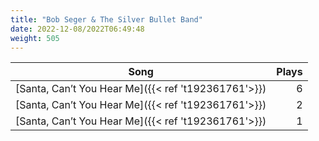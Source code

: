 ```yaml
---
title: "Bob Seger & The Silver Bullet Band"
date: 2022-12-08/2022T06:49:48
weight: 505
---
```




 Song | Plays 
----- | -----:
[Santa, Can’t You Hear Me]({{< ref 't192361761'>}}) | 6
[Santa, Can’t You Hear Me]({{< ref 't192361761'>}}) | 2
[Santa, Can’t You Hear Me]({{< ref 't192361761'>}}) | 1
